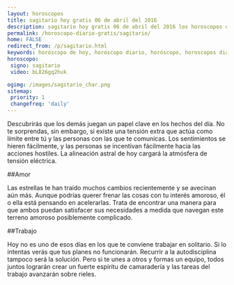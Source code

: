 ```yaml
---
layout: horoscopos
title: sagitario hoy gratis 06 de abril del 2016 
description: sagitario hoy gratis 06 de abril del 2016 los horoscopos del dia, amor, trabajo, vida personal. Todas las predicciones para sagitario gratis. http://horoscopo-del-dia.com/horoscopo-diario-gratis/sagitario/ 
permalink: /horoscopo-diario-gratis/sagitario/
home: FALSE
redirect_from: /p/sagitario.html
keywords: horóscopo de hoy, horóscopo diario, horóscopo, horoscopos diarios gratis del dia de hoy, horóscopo diario gratis,horóscopo 2016, horóscopo esperanza gracia, horoscopo sagitario hoy, horoscop, horóscopos gratis, horoscopo sagitario, horoscopo sagitario 2016, Tarot, Astrologia, Zodíaco, sagitario, horoscopo gratis
horoscopo:
 signo: sagitario
 video: bL826gq2huk

ogimg: /images/sagitario_char.png
sitemap:
 priority: 1
 changefreq: 'daily'
---
```



Descubrirás que los demás juegan un papel clave en los hechos del día. No te sorprendas, sin embargo, si existe una tensión extra que actúa como límite entre tú y las personas con las que te comunicas. Los sentimientos se hieren fácilmente, y las personas se incentivan fácilmente hacia las acciones hostiles. La alineación astral de hoy cargará la atmósfera de tensión eléctrica.

##Amor

Las estrellas te han traído muchos cambios recientemente y se avecinan aún más. Aunque podrías querer frenar las cosas con tu interés amoroso, él o ella está pensando en acelerarlas. Trata de encontrar una manera para que ambos puedan satisfacer sus necesidades a medida que navegan este terreno amoroso posiblemente complicado.

##Trabajo

Hoy no es uno de esos días en los que te conviene trabajar en solitario. Si lo intentas verás que tus planes no funcionarán. Recurrir a la autodisciplina tampoco será la solución. Pero si te unes a otros y formas un equipo, todos juntos lograrán crear un fuerte espíritu de camaradería y las tareas del trabajo avanzarán sobre rieles.